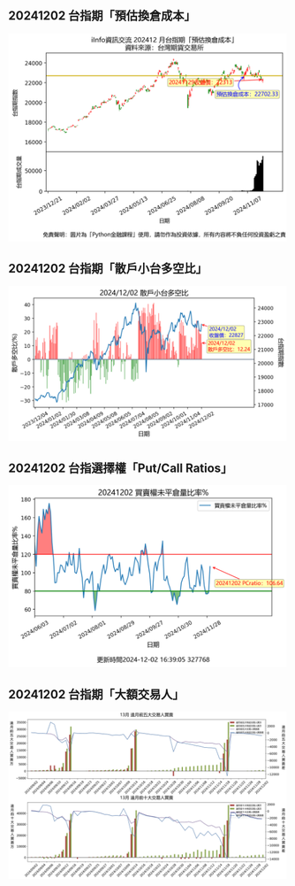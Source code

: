 ## 20241202 台指期「預估換倉成本」
![](images/txfcost.png)

## 20241202 台指期「散戶小台多空比」
![](images/bbiri.png)

## 20241202 台指選擇權「Put/Call Ratios」
![](images/pcratio.png)

## 20241202 台指期「大額交易人」
![](images/blocktrade.png)

